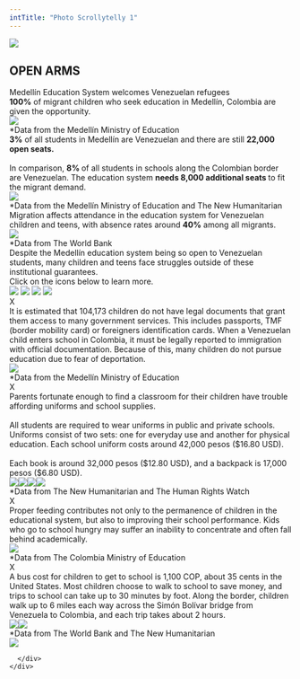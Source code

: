 ```yaml
---
intTitle: "Photo Scrollytelly 1"
---
```

<section class="interactive">
  <div class="interactive__body">
    <div class="interactive__background flex-column" id="scrollytelly-1">
      <div class="scrollytelly__main">
        <div id ="scrollytelly__title"class="flex-column">
          <img src="assets/TitleCard.png">
          <h2 class="interactive__title">OPEN ARMS</h2>
          <div class="interactive__intro">Medellín Education System welcomes Venezuelan refugees</div>
        </div>
        <div class="scrollytelly__body flex-column">
          <div class="scrolly__text"><strong>100%</strong> of migrant children who seek education in Medellín, Colombia are given the opportunity. </div>
          <img src="assets/Screen1.png">
          <div class="scrolly__source">*Data from the Medellín Ministry of Education</div>
        </div>
        <div class="scrollytelly__body flex-column">
          <div class="scrolly__text">
            <strong>3%</strong> of all students in Medellín are Venezuelan and there are still <strong>22,000 open seats.</strong><br><br>
            In comparison, <strong>8% </strong>of all students in schools along the Colombian border are Venezuelan. The education system <strong>needs 8,000 additional seats </strong>to fit the migrant demand.
            </div>
          <img src="assets/Screen2.png">
          <div class="scrolly__source">*Data from the Medellín Ministry of Education and The New Humanitarian</div>
        </div>
        <div class="scrollytelly__body flex-column">
          <div class="scrolly__text">
            Migration affects attendance in the education system for Venezuelan children and teens, with absence rates around <strong>40%</strong> among all migrants.
            </div>
          <img src="assets/Screen3.png">
          <div class="scrolly__source">*Data from The World Bank</div>
        </div>
        <div class="scrollytelly__body flex-column">
          <div class="scrolly__text">
            Despite the Medellín education system being so open to Venezuelan students, many children and teens face struggles outside of these institutional guarantees.
            <div class="scrolly__instructions">Click on the icons below to learn more. </div>
            </div>
          <div class="bubbles-container">
            <img src="assets/Bubbles1.png" onclick="showBubble('deportation')">
            <img src="assets/Bubbles2.png" onclick="showBubble('resources')">
            <img src="assets/Bubbles3.png" onclick="showBubble('hunger')">
            <img src="assets/Bubbles4.png" onclick="showBubble('transportation')">
            <div id="deportation" class="bubble scrolly__text">
              <div class="closebubble" onclick="showBubble('deportation')">X</div>
              It is estimated that 104,173 children do not have legal documents that grant them access to many government services. This includes passports, TMF (border mobility card) or foreigners identification cards. When a Venezuelan child enters school in Colombia, it must be legally reported to immigration with official documentation. Because of this, many children do not pursue education due to fear of deportation.<br>
              <div class="center"><img src="assets/Notecard1.png"></div>
              <div class="scrolly__source">*Data from the Medellín Ministry of Education</div>
            </div>
            <div id="resources" class="bubble scrolly__text">
              <div class="closebubble" onclick="showBubble('resources')">X</div>
              Parents fortunate enough to find a classroom for their children have trouble affording uniforms and school supplies.<br><br>
              All students are required to wear uniforms in public and private schools. Uniforms consist of two sets: one for everyday use and another for physical education. Each school uniform costs around 42,000 pesos ($16.80 USD).<br><br>
              Each book is around 32,000 pesos ($12.80 USD), and a backpack is 17,000 pesos ($6.80 USD).<br>
              <div class="center">
                <img src="assets/Notecard2-1.png"><img src="assets/Notecard2-2.png"><img src="assets/Notecard2-3.png"><img src="assets/Notecard2-4.png">
              </div>
              <div class="scrolly__source">*Data from The New Humanitarian and The Human Rights Watch</div>
            </div>
            <div id="hunger" class="bubble scrolly__text">
              <div class="closebubble" onclick="showBubble('hunger')">X</div>
              Proper feeding contributes not only to the permanence of children in the educational system, but also to improving their school performance. Kids who go to school hungry may suffer an inability to concentrate and often fall behind academically.  <br>
              <div class="center"><img src="assets/Notecard3.png"></div>
              <div class="scrolly__source">*Data from The Colombia Ministry of Education</div>
            </div>
            <div id="transportation" class="bubble scrolly__text">
              <div class="closebubble" onclick="showBubble('transportation')">X</div>
              A bus cost for children to get to school is 1,100 COP, about 35 cents in the United States. Most children choose to walk to school to save money, and trips to school can take up to 30 minutes by foot. Along the border, children walk up to 6 miles each way across the Simón Bolívar bridge from Venezuela to Colombia, and each trip takes about 2 hours. <br>
              <div class="center"><img src="assets/Notecard4-1.png"><img src="assets/Notecard4-2.png"></div>
              <div class="scrolly__source">*Data from The World Bank and The New Humanitarian</div>
            </div>
          </div>
          <img src="assets/BubbleSilhouette.png">
        </div>


      </div>
    </div>
  </div>
</section>
